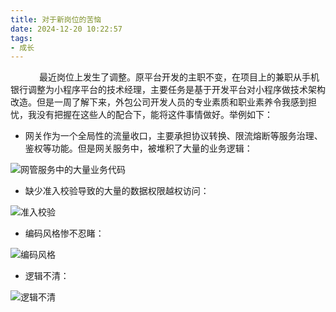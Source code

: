 ```yaml
---
title: 对于新岗位的苦恼
date: 2024-12-20 10:22:57
tags:
- 成长 
---
```


&ensp;&ensp;&ensp;&ensp;&ensp;&ensp; 最近岗位上发生了调整。原平台开发的主职不变，在项目上的兼职从手机银行调整为小程序平台的技术经理，主要任务是基于开发平台对小程序做技术架构改造。但是一周了解下来，外包公司开发人员的专业素质和职业素养令我感到担忧，我没有把握在这些人的配合下，能将这件事情做好。举例如下：

* 网关作为一个全局性的流量收口，主要承担协议转换、限流熔断等服务治理、鉴权等功能。但是网关服务中，被堆积了大量的业务逻辑：

![网管服务中的大量业务代码](/pic/工作/对于新岗位的苦恼/网关服务中的业务代码.jpg)

* 缺少准入校验导致的大量的数据权限越权访问：

![准入校验](/pic/工作/对于新岗位的苦恼/准入校验.jpg)

* 编码风格惨不忍睹：

![编码风格](/pic/工作/对于新岗位的苦恼/编码风格.jpg)

* 逻辑不清：

![逻辑不清](/pic/工作/对于新岗位的苦恼/逻辑不清.jpg)

